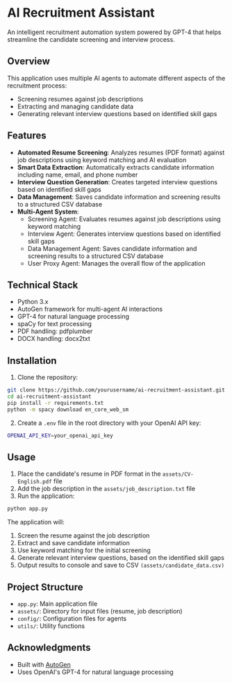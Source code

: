 # AI Recruitment Assistant

An intelligent recruitment automation system powered by GPT-4 that helps streamline the candidate screening and interview process.

## Overview

This application uses multiple AI agents to automate different aspects of the recruitment process:
- Screening resumes against job descriptions
- Extracting and managing candidate data
- Generating relevant interview questions based on identified skill gaps

## Features

- **Automated Resume Screening**: Analyzes resumes (PDF format) against job descriptions using keyword matching and AI evaluation
- **Smart Data Extraction**: Automatically extracts candidate information including name, email, and phone number
- **Interview Question Generation**: Creates targeted interview questions based on identified skill gaps
- **Data Management**: Saves candidate information and screening results to a structured CSV database
- **Multi-Agent System**:
    - Screening Agent: Evaluates resumes against job descriptions using keyword matching
    - Interview Agent: Generates interview questions based on identified skill gaps
    - Data Management Agent: Saves candidate information and screening results to a structured CSV database
    - User Proxy Agent: Manages the overall flow of the application
    

## Technical Stack

- Python 3.x
- AutoGen framework for multi-agent AI interactions
- GPT-4 for natural language processing
- spaCy for text processing
- PDF handling: pdfplumber
- DOCX handling: docx2txt

## Installation

1. Clone the repository:

```bash
git clone https://github.com/yourusername/ai-recruitment-assistant.git
cd ai-recruitment-assistant
pip install -r requirements.txt
python -m spacy download en_core_web_sm
```

2. Create a `.env` file in the root directory with your OpenAI API key:

```bash
OPENAI_API_KEY=your_openai_api_key
```

## Usage

1. Place the candidate's resume in PDF format in the `assets/CV-English.pdf` file
2. Add the job description in the `assets/job_description.txt` file
3. Run the application:

```bash
python app.py
```

The application will:
1. Screen the resume against the job description
2. Extract and save candidate information
3. Use keyword matching for the initial screening
4. Generate relevant interview questions, based on the identified skill gaps
5. Output results to console and save to CSV `(assets/candidate_data.csv)`

## Project Structure

- `app.py`: Main application file
- `assets/`: Directory for input files (resume, job description)
- `config/`: Configuration files for agents
- `utils/`: Utility functions

## Acknowledgments

- Built with [AutoGen](https://github.com/microsoft/autogen)
- Uses OpenAI's GPT-4 for natural language processing